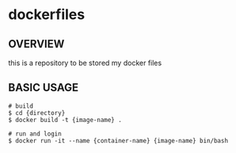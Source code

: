 # dockerfiles

## OVERVIEW

this is a repository to be stored my docker files

## BASIC USAGE

```
# build
$ cd {directory}
$ docker build -t {image-name} .
```

```
# run and login
$ docker run -it --name {container-name} {image-name} bin/bash
```


